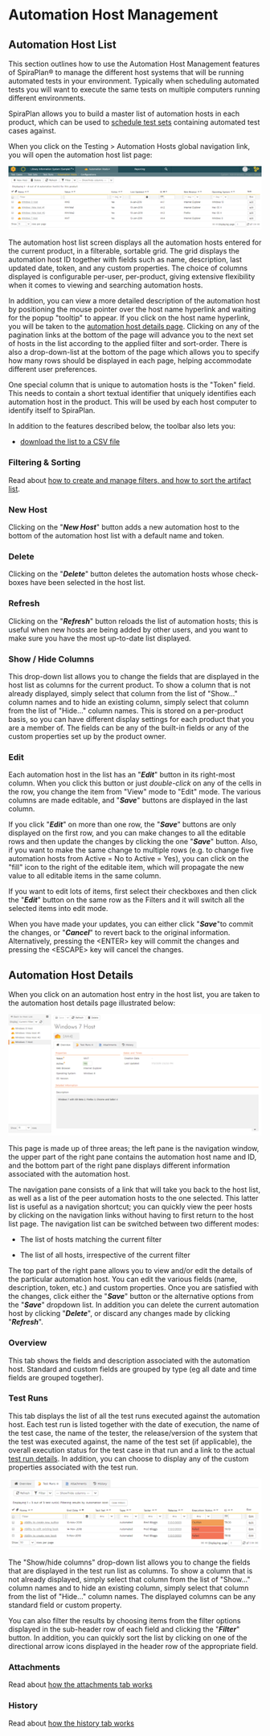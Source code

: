 # Automation Host Management

## Automation Host List

This section outlines how to use the Automation Host Management features of SpiraPlan® to manage the different host systems that will be running automated tests in your environment. Typically when scheduling automated tests you will want to execute the same tests on multiple computers running different environments.

SpiraPlan allows you to build a master list of automation hosts in each product, which can be used to [schedule test sets](Test-Set-Management.md/#scheduling-test-sets) containing automated test cases against. 

When you click on the Testing \> Automation Hosts global navigation link, you will open the automation host list page:

![](img/Test_Case_Management_230.png)

The automation host list screen displays all the automation hosts entered for the current product, in a filterable, sortable grid. The grid displays the automation host ID together with fields such as name, description, last updated date, token, and any custom properties. The choice of columns displayed is configurable per-user, per-product, giving extensive flexibility when it comes to viewing and searching automation hosts.

In addition, you can view a more detailed description of the automation host by positioning the mouse pointer over the host name hyperlink and waiting for the popup "tooltip" to appear. If you click on the host name hyperlink, you will be taken to the [automation host details page](#automation-host-details). Clicking on any of the pagination links at the bottom of the page will advance you to the next set of hosts in the list according to the applied filter and sort-order. There is also a drop-down-list at the bottom of the page which allows you to specify how many rows should be displayed in each page, helping accommodate different user preferences.

One special column that is unique to automation hosts is the "Token" field. This needs to contain a short textual identifier that uniquely identifies each automation host in the product. This will be used by each host computer to identify itself to SpiraPlan.

In addition to the features described below, the toolbar also lets you:

- [download the list to a CSV file](Application-Wide.md/#download-as-csv)

### Filtering & Sorting
Read about [how to create and manage filters, and how to sort the artifact list](Application-Wide.md#filtering).

### New Host
Clicking on the "***New Host***" button adds a new automation host to the bottom of the automation host list with a default name and token.

### Delete
Clicking on the "***Delete***" button deletes the automation hosts whose check-boxes have been selected in the host list.

### Refresh
Clicking on the "***Refresh***" button reloads the list of automation hosts; this is useful when new hosts are being added by other users, and you want to make sure you have the most up-to-date list displayed.

### Show / Hide Columns
This drop-down list allows you to change the fields that are displayed in the host list as columns for the current product. To show a column that is not already displayed, simply select that column from the list of "Show..." column names and to hide an existing column, simply select that column from the list of "Hide..." column names. This is stored on a per-product basis, so you can have different display settings for each product that you are a member of. The fields can be any of the built-in fields or any of the custom properties set up by the product owner.

### Edit
Each automation host in the list has an "***Edit***" button in its right-most column. When you click this button or just
*double-click* on any of the cells in the row, you change the item from "View" mode to "Edit" mode. The various columns are made editable, and "***Save***" buttons are displayed in the last column.

If you click "***Edit***" on more than one row, the "***Save***" buttons are only displayed on the first row, and you can make changes to all the editable rows and then update the changes by clicking the one "***Save***" button. Also, if you want to make the same change to multiple rows (e.g. to change five automation hosts from Active = No to Active = Yes), you can click on the "fill" icon to the right of the editable item, which will propagate the new value to all editable items in the same column.

If you want to edit lots of items, first select their checkboxes and then click the "***Edit***" button on the same row as the Filters and it will switch all the selected items into edit mode.

When you have made your updates, you can either click "***Save***"to commit the changes, or "***Cancel***" to revert back to the original information. Alternatively, pressing the <ENTER\> key will commit the changes and pressing the <ESCAPE\> key will cancel the changes.


## Automation Host Details
When you click on an automation host entry in the host list, you are taken to the automation host details page illustrated below:

![](img/Test_Case_Management_231.png)

This page is made up of three areas; the left pane is the navigation window, the upper part of the right pane contains the automation host name and ID, and the bottom part of the right pane displays different information associated with the automation host.

The navigation pane consists of a link that will take you back to the host list, as well as a list of the peer automation hosts to the one selected. This latter list is useful as a navigation shortcut; you can quickly view the peer hosts by clicking on the navigation links without having to first return to the host list page. The navigation list can be switched between two different modes:

-   The list of hosts matching the current filter

-   The list of all hosts, irrespective of the current filter

The top part of the right pane allows you to view and/or edit the details of the particular automation host. You can edit the various fields (name, description, token, etc.) and custom properties. Once you are satisfied with the changes, click either the "***Save***" button or the alternative options from the "***Save***" dropdown list. In addition you can delete the current automation host by clicking "***Delete***", or discard any changes made by clicking "***Refresh***".


### Overview

This tab shows the fields and description associated with the automation host. Standard and custom fields are grouped by type (eg all date and time fields are grouped together).


### Test Runs

This tab displays the list of all the test runs executed against the automation host. Each test run is listed together with the date of execution, the name of the test case, the name of the tester, the release/version of the system that the test was executed against, the name of the test set (if applicable), the overall execution status for the test case in that run and a link to the actual [test run details](#test-runs). In addition, you can choose to display any of the custom properties associated with the test run.

![](img/Test_Case_Management_232.png)

The "Show/hide columns" drop-down list allows you to change the fields that are displayed in the test run list as columns. To show a column that is not already displayed, simply select that column from the list of "Show..." column names and to hide an existing column, simply select that column from the list of "Hide..." column names. The displayed columns can be any standard field or custom property.

You can also filter the results by choosing items from the filter options displayed in the sub-header row of each field and clicking the "***Filter***" button. In addition, you can quickly sort the list by clicking on one of the directional arrow icons displayed in the header row of the appropriate field.


### Attachments

Read about [how the attachments tab works](Application-Wide.md#attachments)


### History

Read about [how the history tab works](Application-Wide.md#history)